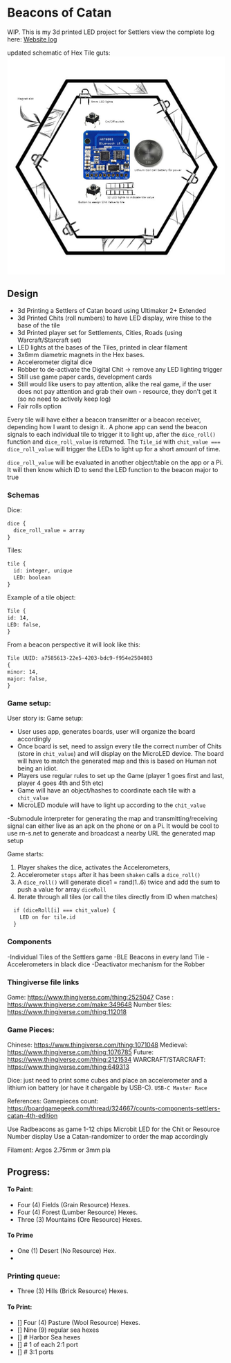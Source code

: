 # Beacons of Catan
WIP.
This is my 3d printed LED project for Settlers
view the complete log here: [Website log](https://at89.github.io/Beacons-of-Catan/index.html)

updated schematic of Hex Tile guts:
![tile schematic](assets/img/tile-layout.jpg)

## Design

- 3d Printing a Settlers of Catan board using Ultimaker 2+ Extended
- 3d Printed Chits (roll numbers) to have LED display, wire thise to the base of the tile
- 3d Printed player set for Settlements, Cities, Roads (using Warcraft/Starcraft set)
- LED lights at the bases of the Tiles, printed in clear filament
- 3x6mm diametric magnets in the Hex bases.
- Accelerometer digital dice
- Robber to de-activate the Digital Chit -> remove any LED lighting trigger
- Still use game paper cards, development cards
- Still would like users to pay attention, alike the real game, if the user does not pay attention and grab their own - resource, they don't get it (so no need to actively keep log)
- Fair rolls option

Every tile will have either a beacon transmitter or a beacon receiver, depending how I want to design it..
A phone app can send the beacon signals to each individual tile to trigger it to light up, after the `dice_roll()` function and `dice_roll_value` is returned. The `Tile_id` with ```chit_value === dice_roll_value``` will trigger the LEDs to light up for a short amount of time.


`dice_roll_value` will be evaluated in another object/table on the app or a Pi. It will then know which ID to send the LED function to the beacon major to true

### Schemas
Dice:
```
dice {
  dice_roll_value = array
}
```
Tiles:
```
tile {
  id: integer, unique
  LED: boolean
}
```
Example of a tile object:
```
Tile {
id: 14,
LED: false,
}
```

From a beacon perspective it will look like this:
```
Tile UUID: a7585613-22e5-4203-bdc9-f954e2504083
{
minor: 14,
major: false,
}
```

### Game setup:
User story is:
Game setup:
- User uses app, generates boards, user will organize the board accordingly
- Once board is set, need to assign every tile the correct number of Chits (store in `chit_value`) and will display on the MicroLED device. The board will have to match the generated map and this is based on Human not being an idiot.
- Players use regular rules to set up the Game (player 1 goes first and last, player 4 goes 4th and 5th etc)
- Game will have an object/hashes to coordinate each tile with a `chit_value`
- MicroLED module will have to light up according to the `chit_value`

-Submodule interpreter for generating the map and transmitting/receiving signal can either live as an apk on the phone or on a Pi. It would be cool to use rn-s.net to generate and broadcast a nearby URL the generated map setup

Game starts:
1. Player shakes the dice, activates the Accelerometers,
2. Accelerometer `stops` after it has been `shaken` calls a `dice_roll()`
3. A `dice_roll()` will generate dice1 = rand(1..6) twice and add the sum to push a value for array `diceRoll`
4. Iterate through all tiles (or call the tiles directly from ID when matches)
  ```
    if (diceRoll[i] === chit_value) {
      LED on for tile.id
    }
  ```

### Components

-Individual Tiles of the Settlers game
-BLE Beacons in every land Tile
-Accelerometers in black dice
-Deactivator mechanism for the Robber

### Thingiverse file links

Game: https://www.thingiverse.com/thing:2525047
Case :  https://www.thingiverse.com/make:349648
Number tiles: https://www.thingiverse.com/thing:112018

### Game Pieces:
Chinese: https://www.thingiverse.com/thing:1071048
Medieval: https://www.thingiverse.com/thing:1076785
Future: https://www.thingiverse.com/thing:2121534
WARCRAFT/STARCRAFT: https://www.thingiverse.com/thing:649313

Dice: just need to print some cubes and place an accelerometer and a lithium ion battery
(or have it chargable by USB-C). `USB-C Master Race`

References:
Gamepieces count: https://boardgamegeek.com/thread/324667/counts-components-settlers-catan-4th-edition

Use Radbeacons as game 1-12 chips
Microbit LED for the Chit or Resource Number display
Use a Catan-randomizer to order the map accordingly

Filament: Argos 2.75mm or 3mm pla


## Progress:
#### To Paint:
- Four (4) Fields (Grain Resource) Hexes.
- Four (4) Forest (Lumber Resource) Hexes.
- Three (3) Mountains (Ore Resource) Hexes.
#### To Prime
- One (1) Desert (No Resource) Hex.
-
### Printing queue:
- Three (3) Hills (Brick Resource) Hexes.

#### To Print:
- [] Four (4) Pasture (Wool Resource) Hexes.
- [] Nine (9) regular sea hexes
- [] # Harbor Sea hexes
- [] # 1 of each 2:1 port
- [] # 3:1 ports
